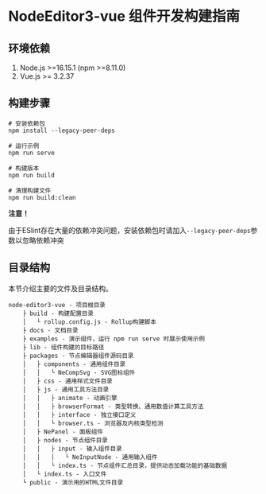 # NodeEditor3-vue 组件开发构建指南

## 环境依赖

1. Node.js >=16.15.1 (npm >=8.11.0)
2. Vue.js >= 3.2.37

## 构建步骤

```shell
# 安装依赖包
npm install --legacy-peer-deps

# 运行示例
npm run serve

# 构建版本
npm run build

# 清理构建文件
npm run build:clean
```

**注意！**

由于ESlint存在大量的依赖冲突问题，安装依赖包时请加入`--legacy-peer-deps`参数以忽略依赖冲突

## 目录结构

本节介绍主要的文件及目录结构。

```text
node-editor3-vue - 项目根目录
    ├ build - 构建配置目录
    │   └ rollup.config.js - Rollup构建脚本
    ├ docs - 文档目录
    ├ examples - 演示组件，运行 npm run serve 时展示使用示例
    ├ lib - 组件构建的目标路径
    ├ packages - 节点编辑器组件源码目录
    │   ├ components - 通用组件目录
    │   │   └ NeCompSvg - SVG图标组件
    │   ├ css - 通用样式文件目录
    │   ├ js - 通用工具方法目录
    │   │   ├ animate - 动画引擎
    │   │   ├ browserFormat - 类型转换、通用数值计算工具方法
    │   │   ├ interface - 独立接口定义
    │   │   └ browser.ts - 浏览器及内核类型检测
    │   ├ NePanel - 面板组件
    │   ├ nodes - 节点组件目录
    │   │   ├ input - 输入组件目录
    │   │   │   └ NeInputNode - 通用输入组件
    │   │   └ index.ts - 节点组件汇总目录，提供动态加载功能的基础数据
    │   └ index.ts - 入口文件
    └ public - 演示用的HTML文件目录
```
